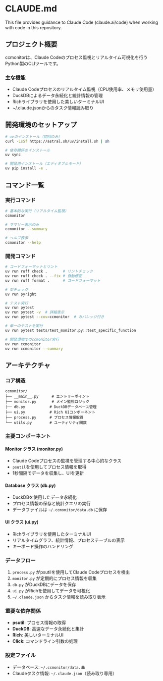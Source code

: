 # CLAUDE.md

This file provides guidance to Claude Code (claude.ai/code) when working with code in this repository.

## プロジェクト概要

ccmonitorは、Claude Codeのプロセス監視とリアルタイム可視化を行うPython製のCLIツールです。

### 主な機能
- Claude Codeプロセスのリアルタイム監視（CPU使用率、メモリ使用量）
- DuckDBによるデータ永続化と統計情報の管理
- Richライブラリを使用した美しいターミナルUI
- ~/.claude.jsonからのタスク情報読み取り

## 開発環境のセットアップ

```bash
# uvのインストール（初回のみ）
curl -LsSf https://astral.sh/uv/install.sh | sh

# 依存関係のインストール
uv sync

# 開発用インストール（エディタブルモード）
uv pip install -e .
```

## コマンド一覧

### 実行コマンド
```bash
# 基本的な実行（リアルタイム監視）
ccmonitor

# サマリー表示のみ
ccmonitor --summary

# ヘルプ表示
ccmonitor --help
```

### 開発コマンド
```bash
# コードフォーマットとリント
uv run ruff check .       # リントチェック
uv run ruff check . --fix # 自動修正
uv run ruff format .      # コードフォーマット

# 型チェック
uv run pyright

# テスト実行
uv run pytest
uv run pytest -v  # 詳細表示
uv run pytest --cov=ccmonitor  # カバレッジ付き

# 単一のテストを実行
uv run pytest tests/test_monitor.py::test_specific_function

# 開発環境でのccmonitor実行
uv run ccmonitor
uv run ccmonitor --summary
```

## アーキテクチャ

### コア構造
```
ccmonitor/
├── __main__.py      # エントリーポイント
├── monitor.py       # メイン監視ロジック
├── db.py           # DuckDBデータベース管理
├── ui.py           # Rich UIコンポーネント
├── process.py      # プロセス情報取得
└── utils.py        # ユーティリティ関数
```

### 主要コンポーネント

#### Monitor クラス (monitor.py)
- Claude Codeプロセスの監視を管理する中心的なクラス
- `psutil`を使用してプロセス情報を取得
- 1秒間隔でデータを収集し、UIを更新

#### Database クラス (db.py)
- DuckDBを使用したデータ永続化
- プロセス情報の保存と統計クエリの実行
- データファイルは `~/.ccmonitor/data.db` に保存

#### UI クラス (ui.py)
- Richライブラリを使用したターミナルUI
- リアルタイムグラフ、統計情報、プロセステーブルの表示
- キーボード操作のハンドリング

### データフロー
1. `process.py` がpsutilを使用してClaude Codeプロセスを検出
2. `monitor.py` が定期的にプロセス情報を収集
3. `db.py` がDuckDBにデータを保存
4. `ui.py` がRichを使用してデータを可視化
5. `~/.claude.json` からタスク情報を読み取り表示

### 重要な依存関係
- **psutil**: プロセス情報の取得
- **DuckDB**: 高速なデータ永続化と集計
- **Rich**: 美しいターミナルUI
- **Click**: コマンドライン引数の処理

### 設定ファイル
- データベース: `~/.ccmonitor/data.db`
- Claudeタスク情報: `~/.claude.json`（読み取り専用）
